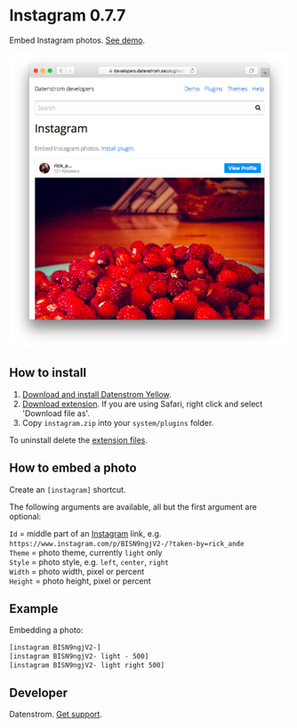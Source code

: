 Instagram 0.7.7
===============
Embed Instagram photos. [See demo](https://developers.datenstrom.se/features/instagram).

<p align="center"><img src="instagram-screenshot.png?raw=true" alt="Screenshot"></p>

## How to install

1. [Download and install Datenstrom Yellow](https://github.com/datenstrom/yellow/).
2. [Download extension](https://github.com/datenstrom/yellow-extensions/raw/master/zip/instagram.zip). If you are using Safari, right click and select 'Download file as'.
3. Copy `instagram.zip` into your `system/plugins` folder.

To uninstall delete the [extension files](update.ini).

## How to embed a photo

Create an `[instagram]` shortcut. 

The following arguments are available, all but the first argument are optional:
 
`Id` = middle part of an [Instagram](https://www.instagram.com) link, e.g. `https://www.instagram.com/p/BISN9ngjV2-/?taken-by=rick_ande`  
`Theme` = photo theme, currently `light` only  
`Style` = photo style, e.g. `left`, `center`, `right`  
`Width` = photo width, pixel or percent  
`Height` = photo height, pixel or percent  

## Example

Embedding a photo:

    [instagram BISN9ngjV2-]
    [instagram BISN9ngjV2- light - 500]
    [instagram BISN9ngjV2- light right 500]

## Developer

Datenstrom. [Get support](https://developers.datenstrom.se/help/support).
